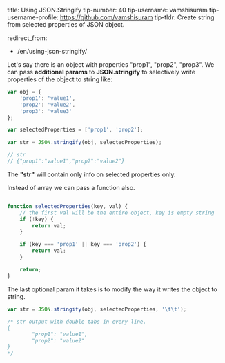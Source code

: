 

title: Using JSON.Stringify
tip-number: 40
tip-username: vamshisuram
tip-username-profile: https://github.com/vamshisuram
tip-tldr: Create string from selected properties of JSON object.


redirect_from:
  - /en/using-json-stringify/



Let's say there is an object with properties "prop1", "prop2", "prop3".
We can pass __additional params__ to __JSON.stringify__ to selectively write properties of the object to string like:

```javascript
var obj = {
    'prop1': 'value1',
    'prop2': 'value2',
    'prop3': 'value3'
};

var selectedProperties = ['prop1', 'prop2'];

var str = JSON.stringify(obj, selectedProperties);

// str
// {"prop1":"value1","prop2":"value2"}

```

The __"str"__ will contain only info on selected properties only.

Instead of array we can pass a function also.

```javascript

function selectedProperties(key, val) {
    // the first val will be the entire object, key is empty string
    if (!key) {
        return val;
    }

    if (key === 'prop1' || key === 'prop2') {
        return val;
    }

    return;
}
```

The last optional param it takes is to modify the way it writes the object to string.

```javascript
var str = JSON.stringify(obj, selectedProperties, '\t\t');

/* str output with double tabs in every line.
{
        "prop1": "value1",
        "prop2": "value2"
}
*/

```

